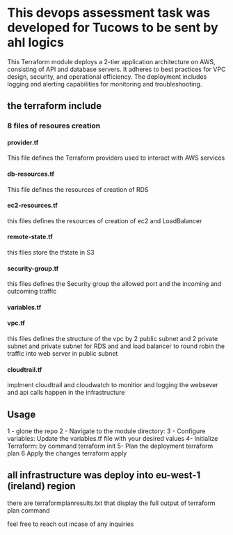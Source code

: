 # This devops assessment task  was developed for Tucows to be sent by ahl logics
  This Terraform module deploys a 2-tier application architecture on AWS, consisting of API and database servers. It adheres to best practices for VPC design, security, and operational efficiency. The deployment includes logging and alerting capabilities for monitoring and troubleshooting.

## the terraform include 
### 8 files of resoures creation 

#### provider.tf
This file defines the Terraform providers used to interact with AWS services
#### db-resources.tf
This file defines the resources of creation of RDS 
#### ec2-resources.tf
this files defines the resources of creation of ec2 and LoadBalancer
#### remote-state.tf
this files store the tfstate in S3
#### security-group.tf
this files defines the Security group the allowed port and the incoming and outcoming traffic
#### variables.tf
#### vpc.tf
this files defines the structure of the vpc by 2 public subnet and 2 private subnet and private subnet for RDS and and load balancer to round robin the traffic into web server in public subnet 
#### cloudtrail.tf
implment cloudtrail and cloudwatch to monitior and logging the websever and api calls happen in the infrastructure


  ## Usage
 1 -  glone the repo 
 2 -  Navigate to the module directory:
 3 -  Configure variables: Update the variables.tf file with your desired values
 4-   Initialize Terraform: by command terraform init 
 5-   Plan the deployment terraform plan 
 6    Apply the changes  terraform apply

## all infrastructure was deploy into eu-west-1 (ireland) region  
there are terraformplanresults.txt that display the full output of terraform plan command 

 feel free to reach out incase of any inquiries 
 


